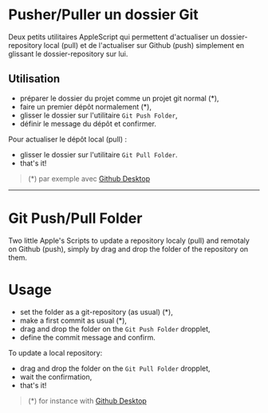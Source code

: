 # Pusher/Puller un dossier Git

Deux petits utilitaires AppleScript qui permettent d'actualiser un dossier-repository local (pull) et de l'actualiser sur Github (push) simplement en glissant le dossier-repository sur lui.

## Utilisation

* préparer le dossier du projet comme un projet git normal (*),
* faire un premier dépôt normalement (*),
* glisser le dossier sur l'utilitaire `Git Push Folder`,
* définir le message du dépôt et confirmer.

Pour actualiser le dépôt local (pull) :

* glisser le dossier sur l'utilitaire `Git Pull Folder`.
* that's it!

> (\*) par exemple avec [Github Desktop](https://desktop.github.com) <!--  /*  --->


---------------------------------------------------------------------

# Git Push/Pull Folder

Two little Apple's Scripts to update a repository localy (pull) and remotaly on Github (push), simply by drag and drop the folder of the repository on them.

# Usage

* set the folder as a git-repository (as usual) (*),
* make a first commit as usual (*),
* drag and drop the folder on the `Git Push Folder` dropplet,
* define the commit message and confirm.

To update a local repository:

* drag and drop the folder on the `Git Pull Folder` dropplet,
* wait the confirmation,
* that's it!


> (\*) for instance with [Github Desktop](https://desktop.github.com)
